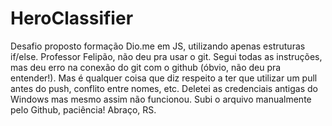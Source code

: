 # HeroClassifier
Desafio proposto formação Dio.me em JS, utilizando apenas estruturas if/else. Professor Felipão, não deu pra usar o git. Segui todas as instruções, mas deu erro na conexão do git com o github (óbvio, não deu pra entender!). Mas é qualquer coisa que diz respeito a ter que utilizar um pull antes do push, conflito entre nomes, etc. Deletei as credenciais antigas do Windows mas mesmo assim não funcionou. Subi o arquivo manualmente pelo Github, paciência! Abraço, RS.
